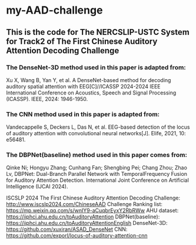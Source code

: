 # my-AAD-challenge

## This is the code for The NERCSLIP-USTC System for Track2 of The First Chinese Auditory Attention Decoding Challenge

### The DenseNet-3D method used in this paper is adapted from:
Xu X, Wang B, Yan Y, et al. A DenseNet-based method for decoding auditory spatial attention with EEG[C]//ICASSP 2024-2024 IEEE International Conference on Acoustics, Speech and Signal Processing (ICASSP). IEEE, 2024: 1946-1950.

### The CNN method used in this paper is adapted from:
Vandecappelle S, Deckers L, Das N, et al. EEG-based detection of the locus of auditory attention with convolutional neural networks[J]. Elife, 2021, 10: e56481.

### The DBPNet(baseline) method used in this paper comes from:
Qinke Ni; Hongyu Zhang; Cunhang Fan; Shengbing Pei; Chang Zhou; Zhao Lv, DBPNet: Dual-Branch Parallel Network with TemporalFrequency Fusion for Auditory Attention Detection. International Joint Conference on Artificial Intelligence (IJCAI 2024).  

ISCSLP 2024 The First Chinese Auditory Attention Decoding Challenge: http://www.iscslp2024.com/ChineseAAD
Challenge Ranking list: https://mp.weixin.qq.com/s/wnIY9-aCuqbrEyxY2RbRWw
AHU dataset: https://iiphci.ahu.edu.cn/toAuditoryAttention
DBPNet(baseline): https://iiphci.ahu.edu.cn/toAuditoryAttentionEnglish
DenseNet-3D: https://github.com/xuxiran/ASAD_DenseNet
CNN: https://github.com/exporl/locus-of-auditory-attention-cnn
